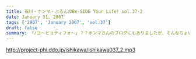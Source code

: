 ```yaml
---
title: 石川・ホンマ・ぶるんのBe-SIDE Your Life! vol.37-2
date: January 31, 2007
tags: ['2007', 'January 2007', 'vol.37']
draft: false
summary: 「♪ヨ〜ビョティフォ〜」？？ホンマさんのブログにもありましたが、そんなちょい前のヒットソングが、くちずさまれている、サウンドマン倉庫スタジオからお届け！NAMAE
---
```


http://project-phi.ddo.jp/ishikawa/ishikawa037_2.mp3